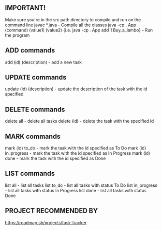 ## IMPORTANT!

Make sure you're in the src path directory to compile and run on the command line
javac \*.java - Compile all the classes
java -cp . App (command) (value1) (value2) {i.e. java -cp . App add 1 Buy_a_lambo} - Run the program

## ADD commands

add (id) (description) - add a new task

## UPDATE commands

update (id) (description) - update the description of the task with the id specified

## DELETE commands

delete all - delete all tasks
delete (id) - delete the task with the specified id

## MARK commands

mark (id) to_do - mark the task with the id specified as To Do
mark (id) in_progress - mark the task with the id specified as In Progress
mark (id) done - mark the task with the id specified as Done

## LIST commands

list all - list all tasks
list to_do - list all tasks with status To Do
list in_progress - list all tasks with status In Progress
list done - list all tasks with status Done

## PROJECT RECOMMENDED BY 
https://roadmap.sh/projects/task-tracker
